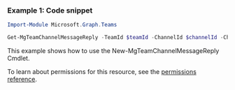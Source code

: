 ### Example 1: Code snippet

```powershellImport-Module Microsoft.Graph.Teams

Get-MgTeamChannelMessageReply -TeamId $teamId -ChannelId $channelId -ChatMessageId $chatMessageId
```
This example shows how to use the New-MgTeamChannelMessageReply Cmdlet.
To learn about permissions for this resource, see the [permissions reference](/graph/permissions-reference).

